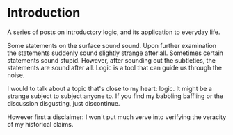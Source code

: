 Introduction
=======

A series of posts on introductory logic, and its application to everyday life.

Some statements on the surface sound sound. Upon further examination the statements suddenly sound slightly strange after all. Sometimes certain statements sound stupid. However, after sounding out the subtleties, the statements are sound after all. Logic is a tool that can guide us through the noise.

I would to talk about a topic that's close to my heart: logic. It might be a strange subject to subject anyone to. If you find my babbling baffling or the discussion disgusting, just discontinue.

However first a disclaimer: I won't put much verve into verifying the veracity of my historical claims.